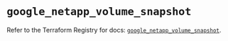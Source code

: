 # `google_netapp_volume_snapshot`

Refer to the Terraform Registry for docs: [`google_netapp_volume_snapshot`](https://registry.terraform.io/providers/hashicorp/google-beta/5.41.0/docs/resources/google_netapp_volume_snapshot).
